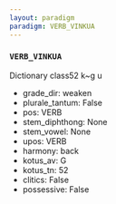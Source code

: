 ```yaml
---
layout: paradigm
paradigm: VERB_VINKUA
---
```

### ` VERB_VINKUA `

Dictionary class52 k~g u
* grade_dir: weaken
* plurale_tantum: False
* pos: VERB
* stem_diphthong: None
* stem_vowel: None
* upos: VERB
* harmony: back
* kotus_av: G
* kotus_tn: 52
* clitics: False
* possessive: False
